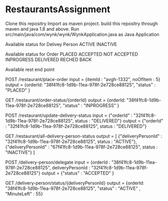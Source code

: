 # RestaurantsAssignment

Clone this repositry 
Import as maven project.
build this repositry through maven and java 1.8 and above.
Run src/main/java/com/wynk/wynk/WynkApplication.java as Java Application

Available status for Delivey Person 
ACTIVE
INACTIVE

Available status for Order
PLACED
ACCEPTED
NOT ACCEPTED
INPROGRESS
DELIVERED
RECHED BACK

Available rest end point

POST /restaurant/place-order
input = {itemId : "avgh-1332", noOfItem : 5}
output = {orderId: "38f41fc8-1d9b-11ea-978f-2e728ce88125", "status" : "PLACED" }

GET /restaurant/order-status/{orderId}
output = {orderId: "38f41fc8-1d9b-11ea-978f-2e728ce88125", "status" : "INPROGRESS" }

POST /restaurant/update-delivery-status
input = {"orderId" : "32f41fc8-1d9b-11ea-978f-2e728ce88125", status : "DELIVERED"}
output = {"orderId" : "32f41fc8-1d9b-11ea-978f-2e728ce88125", status : "DELIVERED"}

GET /restaurant/all-delivery-person-status
output = 
[
  {"deliveryPersonId" : "32f41fc8-1d9b-11ea-978f-2e728ce88125", status : "ACTIVE"},
  {"deliveryPersonId" : "67f41fc8-1d9b-11ea-978f-2e728ce88125", status : "INACTIVE"}
]


POST /delivery-person/delegate
input = {orderId : "38f41fc8-1d9b-11ea-978f-2e728ce88125", deliveryPersonId : "32f41fc8-1d9b-11ea-978f-2e728ce88125"}
output = {"status" : "ACCEPTED" }

GET /delivery-person/status/{deliveryPersonId}
output = {orderId: "38f41fc8-1d9b-11ea-978f-2e728ce88125", "status" : "ACTIVE" , "MinuteLeft" : 55}
